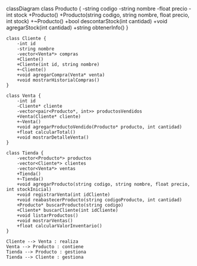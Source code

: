 classDiagram
    class Producto {
    -string codigo
    -string nombre
    -float precio
    -int stock
    +Producto()
    +Producto(string codigo, string nombre, float precio, int stock)
    +~Producto()
    +bool descontarStock(int cantidad)
    +void agregarStock(int cantidad)
    +string obtenerInfo()
    }

    class Cliente {
        -int id
        -string nombre
        -vector<Venta*> compras
        +Cliente()
        +Cliente(int id, string nombre)
        +~Cliente()
        +void agregarCompra(Venta* venta)
        +void mostrarHistorialCompras()
    }

    class Venta {
        -int id
        -Cliente* cliente
        -vector<pair<Producto*, int>> productosVendidos
        +Venta(Cliente* cliente)
        +~Venta()
        +void agregarProductoVendido(Producto* producto, int cantidad)
        +float calcularTotal()
        +void mostrarDetalleVenta()
    }

    class Tienda {
        -vector<Producto*> productos
        -vector<Cliente*> clientes
        -vector<Venta*> ventas
        +Tienda()
        +~Tienda()
        +void agregarProducto(string codigo, string nombre, float precio, int stockInicial)
        +void registrarVenta(int idCliente)
        +void reabastecerProducto(string codigoProducto, int cantidad)
        +Producto* buscarProducto(string codigo)
        +Cliente* buscarCliente(int idCliente)
        +void listarProductos()
        +void mostrarVentas()
        +float calcularValorInventario()
    }

    Cliente --> Venta : realiza
    Venta --> Producto : contiene
    Tienda --> Producto : gestiona
    Tienda --> Cliente : gestiona
